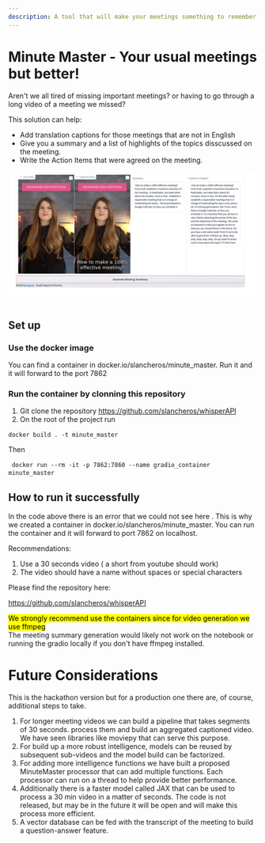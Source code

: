```yaml
---
description: A tool that will make your meetings something to remember.
---
```


# Minute Master - Your usual meetings but better!

Aren't we all tired of missing important meetings? or having to go through a long video of a meeting we missed?

This solution  can help:

* Add translation captions for those meetings that are not in English
* Give you a summary  and a list of highlights of the topics disscussed on the meeting.
* Write the Action Items that were agreed on the meeting.



![alt text](example.png)


## Set up

### Use the docker image

You can find a container in docker.io/slancheros/minute_master. Run it and it will forward to the port 7862

### Run the container by clonning this repository

1. Git clone the repository https://github.com/slancheros/whisperAPI
2. On the root of the project run 
```
docker build . -t minute_master
```
Then 
```
 docker run --rm -it -p 7862:7860 --name gradio_container minute_master
```
## How to run it successfully
In the code above there is an error that we could not see here . This is why we created a container in 
docker.io/slancheros/minute_master. You can run the container and it will forward to port 7862 on localhost.

Recommendations:
1. Use a 30 seconds video ( a short from youtube should work)
2. The video should have a name without spaces or special characters

Please find the repository here:

https://github.com/slancheros/whisperAPI


<mark >We strongly recommend use the containers since for video generation we use ffmpeg </mark>  
The meeting summary generation would likely not work on the notebook or running the gradio locally if you don't have ffmpeg installed.

# Future Considerations

This is the hackathon version but for a production one there are, of course, additional steps to take.

1. For longer meeting videos we can build a pipeline that takes segments of 30 seconds. process them and build an aggregated captioned video. We have seen libraries like moviepy that can serve this purpose.
2. For build up a more robust intelligence, models can be reused by subsequent sub-videos and the model build can be factorized.
3. For adding more intelligence functions we have built a proposed MinuteMaster processor that can add multiple functions. Each processor can run on a thread to help provide better performance.
4. Additionally there is a faster model called JAX that can be used to process a 30 min video in a matter of seconds. The code is not released, but may be in the future it will be open and will make this process more efficient.
5. A vector database can be fed with the transcript of the meeting to build a question-answer feature.